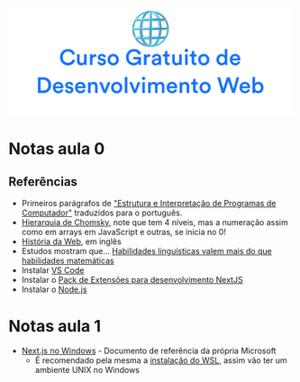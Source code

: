 <div align="center">
<img  src="../images/header.png" alt="Curso Gratuito Web Dev Awari" />
</div>

# Notas aula 0

## Referências

- Primeiros parágrafos de ["Estrutura e Interpretação de Programas de Computador"](https://ibrahimcesar.cloud/blog/estrutura-e-interpretacao-de-programas-de-computador/) traduzidos para o português.
- [Hierarquia de Chomsky](https://pt.wikipedia.org/wiki/Hierarquia_de_Chomsky), note que tem 4 níveis, mas a numeração assim como em arrays em JavaScript e outras, se inicia no 0!
- [História da Web](https://css-tricks.com/category/history/), em inglês
- Estudos mostram que... [Habilidades linguísticas valem mais do que habilidades matemáticas](https://www.discovermagazine.com/mind/learning-to-code-strong-language-skills-matter-more-than-being-good-at-math)
- Instalar [VS Code](https://code.visualstudio.com/)
- Instalar o [Pack de Extensões para desenvolvimento NextJS](https://marketplace.visualstudio.com/items?itemName=IbrahimCesar.ibrahimcesar-nextjs-developer-pack)
- Instalar o [Node.js](https://nodejs.org/)

# Notas aula 1

- [Next.js no Windows](https://docs.microsoft.com/pt-br/windows/dev-environment/javascript/nextjs-on-wsl) - Documento de referência da própria Microsoft
  - É recomendado pela mesma a [instalação do WSL](https://docs.microsoft.com/pt-br/windows/wsl/install-win10), assim vão ter um ambiente UNIX no Windows
